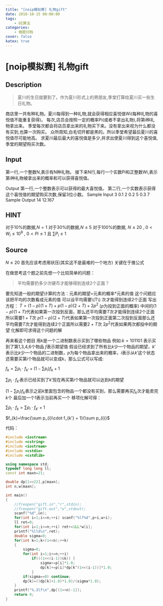 ```yaml
---
title: "[noip模拟赛] 礼物gift"
date: 2018-10-15 00:00:00
tags: 
    - OI算法
categories:
    - 做题归档
cover: false
katex: true
---
```


# [noip模拟赛] 礼物gift

## Description
   >夏川的生日就要到了。作为夏川形式上的男朋友,季堂打算给夏川买一些生日礼物。


<!--more-->


   商店里一共有种礼物。夏川每得到一种礼物,就会获得相应喜悦值Wi(每种礼物的喜悦值不能重复获得)。
   每次,店员会按照一定的概率Pi(或者不拿出礼物),将第i种礼物拿出来。
   季堂每次都会将店员拿出来的礼物买下来。没有拿出来视为什么都没有买到,也算一次购买。
   众所周知,白毛切开都是黑的。所以季堂希望最后夏川的喜悦值尽可能地高。
   求夏川最后最大的喜悦值是多少,并求出使夏川得到这个喜悦值,季堂的期望购买次数。

## Input
   第一行,一个整数N,表示有N种礼物。
   接下来N行,每行一个实数Pi和正整数Wi,表示第i种礼物被拿出来的概率和可以获得喜悦值。

Output
  第一行,一个整数表示可以获得的最大喜悦值。
  第二行,一个实数表示获得这个喜悦值的期望购买次数,保留3位小数。
Sample Input
3
0.1 2
0.2 5
0.3 7
Sample Output
14
12.167

## HINT
对于10%的数据,$N=1$
对于30%的数据,$N\leq 5$
对于100%的数据, $N\leq 20$ , $0 < W_{i} \leq 10^{9}$ , $0 < Pi ≤ 1$ 且 $\sum P_{i} \leq 1$

## Source

$N\leq 20$ 首先应该考虑用状压(其实这不是最难的一个地方)
关键在于推公式

在做思考这个题之前先想一个比较简单的问题：
> 平均需要扔多少次硬币才能够得到连续2个正面？

要先知道一般的期望计算的方法：元素的期望=元素的概率*元素的值
这个问题应该把平均的次数看成元素的值
可以设平均需要\\(T\\) 次才能得到连续2个正面
写出方程：
$T=\left(1-p \right)\left(1+T \right)+p\left(1-p \right)\left(2+T \right)+2p^{2}$ ($p$为投到正面的概率)
中间的$\left(1-p \right)\left(1+T \right)$代表如果第一次投到反面，那么还平均需要$T$次才能得到连续2个正面所以需要$1+T$次
$p\left(1-p \right)\left(2+T \right)$代表如果第一次投到正面第二次投到反面那么还平均需要$T$次才能得到连续2个正面所以需要$2+T$次
$2p^{2}$代表如果两次都投中的期望
化解即可求得这个问题的解

再来看这个题目
用$k$是一个二进制数表示买到了哪些物品 例如:$k=101101$ 表示买到了第1,3,4,6个物品
$f$表示期望值
假设已经求到了所有比$k$少一个物品的期望，$k'$表示比$k$少一个物品的二进制数，$p$为每个物品拿出来的概率，$i$表示从$k'$这个状态还需要买第$i$个物品就可以变成$k$，那么公式可以写成:

$f_{k}=\sum p_{i}\cdot f_{k'}+(1-\sum p_{i})f_{k}+1$

$\sum p_{i}\cdot f_{k'}$表示已经买到了$k'$现在再买第$i$个物品就可以达到$k$的期望

$(1-\sum p_{i})f_{k}$表示之前$k$里面包含的物品一个都没有买到，那么需要再买$f_{k}$次才能卖完$k$个
最后加一个1表示当前再买一个
移项化解可得：

$\sum p_{i}\cdot f_{k}=\sum p_{i}\cdot f_{k'}+1$

$f_{k}=\frac{\sum p_{i}\cdot f_{k'} + 1}{\sum p_{i}}$

代码：
```cpp
#include <iostream>
#include <cstring>
#include <iostream>
#include <cstdio>
#include <cstdlib>

using namespace std;
typedef long long ll;
const int maxn=21;

double dp[1<<22],p[maxn];
int n,w[maxn];

int main()
{
    //freopen("gift.in","r",stdin);
    //freopen("gift.out","w",stdout);
    scanf("%d",&n);
    for(int i=1;i<=n;++i) scanf("%lf%d",p+i,w+i);
    ll ret=0;
    for(int i=1;i<=n;++i) ret+=1LL*w[i];
    printf("%lld\n",ret);
    double sigma=0;
    for(int k=1;k<(1<<n);++k)
    {
        sigma=0;
        for(int i=1;i<=n;++i)
            if(((1<<(i-1))&k)) {
                sigma+=p[i]*1.0;
                dp[k]+=p[i]*dp[k^(1<<(i-1))]*1.0;
            }
        if(sigma==0) continue;
        dp[k]=((dp[k]+1.0)*1.0)/(sigma*1.0);
    }
    printf("%.3lf\n",dp[(1<<n)-1]);
    return 0;
}
```